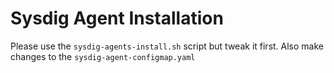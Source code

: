 # Sysdig Agent Installation
Please use the `sysdig-agents-install.sh` script but tweak it first. Also make changes to the `sysdig-agent-configmap.yaml`
